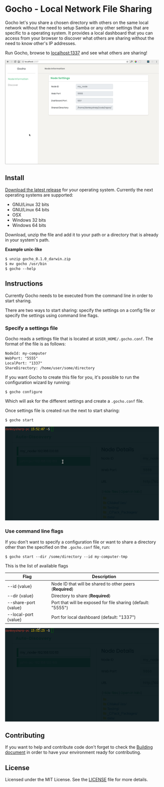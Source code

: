 Gocho - Local Network File Sharing
==================================

Gocho let's you share a chosen directory with others on the same local network without the need to setup Samba or any other settings that are specific to a operating system. It provides a local dashboard that you can access from your browser to discover what others are sharing without the need to know other's IP addresses.

Run Gocho, browse to [localhost:1337](http://localhost:1337) and see what others are sharing!

<!-- Image of dashboard -->
![alt Gocho dashboard](docs/gocho-dashboard.gif)

## Install
[Download the latest release](https://github.com/donkeysharp/gocho/releases) for your operating system. Currently the next operating systems are supported:

* GNU/Linux 32 bits
* GNU/Linux 64 bits
* OSX
* Windows 32 bits
* Windows 64 bits

Download, unzip the file and add it to your path or a directory that is already in your system's path.

**Example unix-like**

    $ unzip gocho_0.1.0_darwin.zip
    $ mv gocho /usr/bin
    $ gocho --help

## Instructions
Currently Gocho needs to be executed from the command line in order to start sharing.

There are two ways to start sharing: specify the settings on a config file or specify the settings using command line flags.

### Specify a settings file
Gocho reads a settings file that is located at `$USER_HOME/.gocho.conf`. The format of the file is as follows:

```
NodeId: my-computer
WebPort: "5555"
LocalPort: "1337"
ShareDirectory: /home/user/some/directory
```

If you want Gocho to create this file for you, it's possible to run the configuration wizard by running:

    $ gocho configure

Which will ask for the different settings and create a `.gocho.conf` file.

Once settings file is created run the next to start sharing:

    $ gocho start

![alt Gocho wizard](docs/gocho-configure.gif)

### Use command line flags
If you don't want to specify a configuration file or want to share a directory other than the specified on the `.gocho.conf` file, run:

    $ gocho start --dir /some/directory --id my-computer-tmp

This is the list of available flags

Flag | Description
--- | ---
--id {value} | Node ID that will be shared to other peers (**Required**)
--dir {value} | Directory to share (**Required**)
--share-port {value} |  Port that will be exposed for file sharing (default: "5555")
--local-port {value} | Port for local dashboard (default: "1337")

<!-- gocho using flags -->
![alt Gocho flags](docs/gocho-start.gif)

## Contributing
If you want to help and contribute code don't forget to check the [Building document](docs/building.md) in order to have your environment ready for contributing.

## License
Licensed under the MIT License. See the [LICENSE](LICENSE) file for more details.
